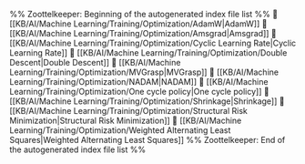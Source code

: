 %% Zoottelkeeper: Beginning of the autogenerated index file list  %%
📄 [[KB/AI/Machine Learning/Training/Optimization/AdamW|AdamW]]
📄 [[KB/AI/Machine Learning/Training/Optimization/Amsgrad|Amsgrad]]
📄 [[KB/AI/Machine Learning/Training/Optimization/Cyclic Learning Rate|Cyclic Learning Rate]]
📄 [[KB/AI/Machine Learning/Training/Optimization/Double Descent|Double Descent]]
📄 [[KB/AI/Machine Learning/Training/Optimization/MVGrasp|MVGrasp]]
📄 [[KB/AI/Machine Learning/Training/Optimization/NADAM|NADAM]]
📄 [[KB/AI/Machine Learning/Training/Optimization/One cycle policy|One cycle policy]]
📄 [[KB/AI/Machine Learning/Training/Optimization/Shrinkage|Shrinkage]]
📄 [[KB/AI/Machine Learning/Training/Optimization/Structural Risk Minimization|Structural Risk Minimization]]
📄 [[KB/AI/Machine Learning/Training/Optimization/Weighted Alternating Least Squares|Weighted Alternating Least Squares]]
%% Zoottelkeeper: End of the autogenerated index file list  %%
